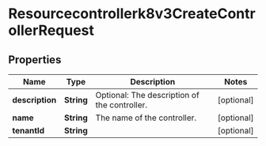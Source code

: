 

# Resourcecontrollerk8v3CreateControllerRequest


## Properties

| Name | Type | Description | Notes |
|------------ | ------------- | ------------- | -------------|
|**description** | **String** | Optional: The description of the controller. |  [optional] |
|**name** | **String** | The name of the controller. |  [optional] |
|**tenantId** | **String** |  |  [optional] |



